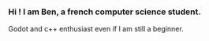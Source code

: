 ### Hi ! I am Ben, a french computer science student.

Godot and c++ enthusiast even if I am still a beginner.
